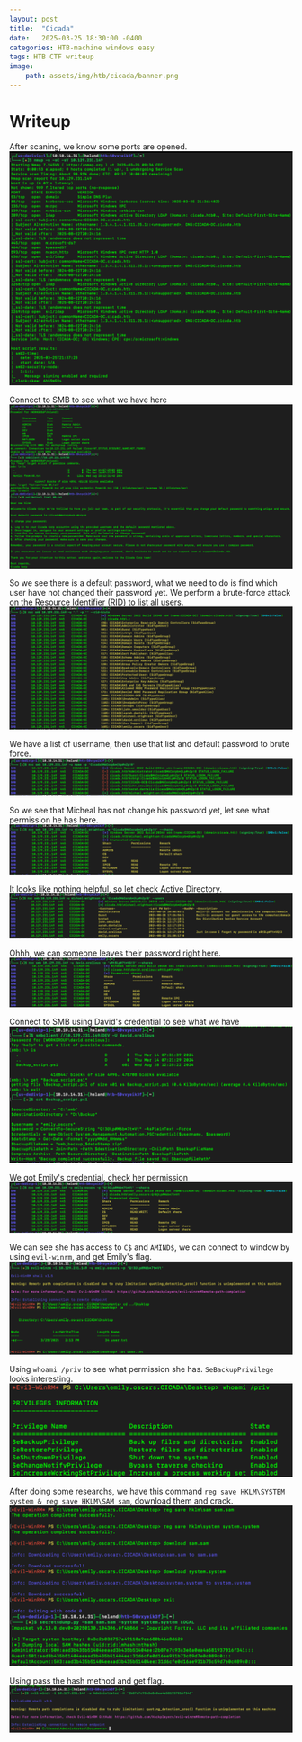 ```yaml
---
layout: post
title:  "Cicada"
date:   2025-03-25 18:30:00 -0400
categories: HTB-machine windows easy
tags: HTB CTF writeup 
image:
    path: assets/img/htb/cicada/banner.png
---
```


# Writeup
After scaning, we know some ports are opened.
![](assets/img/htb/cicada/scan.png)

Connect to SMB to see what we have here
![](assets/img/htb/cicada/smb.png)

So we see there is a default password, what we need to do is find which user have not changed their password yet. We perform a brute-force attack on the Resource Identifier (RID) to list all users.
![](assets/img/htb/cicada/force.png)

We have a list of username, then use that list and default password to brute force.
![](assets/img/htb/cicada/pass.png)

So we see that Micheal has not change his password yet, let see what permission he has here. 
![](assets/img/htb/cicada/micheck.png)

It looks like nothing helpful, so let check Active Directory.
![](assets/img/htb/cicada/active.png)

Ohhh, we can someone leaves their password right here.
![](assets/img/htb/cicada/dacheck.png)

Connect to SMB using David's credential to see what we have
![](assets/img/htb/cicada/david.png)

We got Emily's credential, check her permission
![](assets/img/htb/cicada/emcheck.png)

We can see she has access to `C$` and `AMIND$`, we can connect to window by using `evil-winrm`, and get Emily's flag.
![](assets/img/htb/cicada/emily.png)

Using `whoami /priv` to see what permission she has. `SeBackupPrivilege` looks interesting.
![](assets/img/htb/cicada/priv.png)

After doing some researchs, we have this command `reg save HKLM\SYSTEM system & reg save HKLM\SAM sam`, download them and crack.
![](assets/img/htb/cicada/reg.png)

Using pass the hash method and get flag.
![](assets/img/htb/cicada/root.png)
